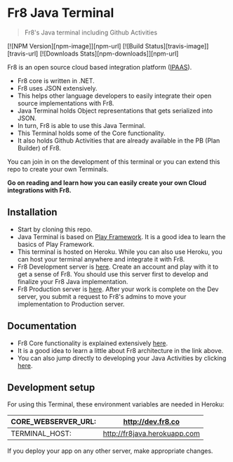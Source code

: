 # Fr8 Java Terminal
> Fr8's Java terminal including Github Activities

[![NPM Version][npm-image]][npm-url]
[![Build Status][travis-image]][travis-url]
[![Downloads Stats][npm-downloads]][npm-url]

Fr8 is an open source cloud based integration platform ([IPAAS](https://en.wikipedia.org/wiki/Cloud-based_integration)).

* Fr8 core is written in .NET.
* Fr8 uses JSON extensively.
* This helps other language developers to easily integrate their open source implementations with Fr8.
* Java Terminal holds Object representations that gets serialized into JSON.
* In turn, Fr8 is able to use this Java Terminal.
* This Terminal holds some of the Core functionality.
* It also holds Github Activities that are already available in the PB (Plan Builder) of Fr8.

You can join in on the development of this terminal or you can extend this repo to create your own Terminals.



**Go on reading and learn how you can easily create your own Cloud integrations with Fr8.**

## Installation

 - Start by cloning this repo.
 - Java Terminal is based on [Play Framework](https://www.playframework.com). It is a good idea to learn the basics of Play Framework.
 - This terminal is hosted on Heroku. While you can also use Heroku, you can host your terminal anywhere and integrate it with Fr8.
 - Fr8 Development server is [here](http://dev.fr8.co). Create an account and play with it to get a sense of Fr8. You should use this server first to develop and finalize your Fr8 Java implementation.
 - Fr8 Production server is [here](http://fr8.co). After your work is complete on the Dev server, you submit a request to Fr8's admins to move your implementation to Production server.
 

## Documentation

* Fr8 Core functionality is explained extensively [here](https://github.com/Fr8org/Fr8Core/blob/master/Docs/ForDevelopers/SDK/.NET/Home.md).
* It is a good idea to learn a little about Fr8 architecture in the link above. 
* You can also jump directly to developing your Java Activities by clicking [here](/docs/Home.md).

## Development setup

For using this Terminal, these environment variables are needed in Heroku:

| CORE_WEBSERVER_URL: | http://dev.fr8.co |
|---|---|
| TERMINAL_HOST: | http://fr8java.herokuapp.com |

If you deploy your app on any other server, make appropriate changes.

